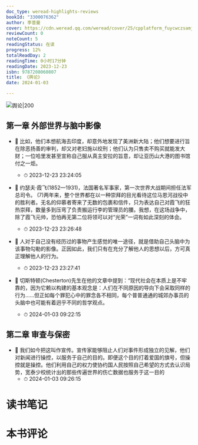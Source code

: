 ```yaml
---
doc_type: weread-highlights-reviews
bookId: "3300076362"
author: 李普曼
cover: https://cdn.weread.qq.com/weread/cover/25/cpplatform_fuycwczsamjgswfpdkhuf3/t7_cpplatform_fuycwczsamjgswfpdkhuf31698909444.jpg
reviewCount: 0
noteCount: 5
readingStatus: 在读
progress: 12%
totalReadDay: 2
readingTime: 0小时17分钟
readingDate: 2023-12-23
isbn: 9787208060807
title: 《舆论》
date: 2024-01-03

---
```


![ 舆论|200](https://cdn.weread.qq.com/weread/cover/25/cpplatform_fuycwczsamjgswfpdkhuf3/t7_cpplatform_fuycwczsamjgswfpdkhuf31698909444.jpg)


## 第一章 外部世界与脑中影像


- 📌 比如，他们本想航海去印度，却意外地发现了美洲新大陆；他们想要进行旨在除恶扬善的审判，却又对老妇施以绞刑；他们认为只售卖不购买就能发大财；一位哈里发甚至宣称自己服从真主安拉的旨意，却让亚历山大港的图书馆付之一炬。 
    - ⏱ 2023-12-23 23:24:05 

- 📌 约瑟夫·霞飞(1852—1931)，法国著名军事家，第一次世界大战期间担任法军总司令。
(7)两年来，整个世界都在以一种崇拜的目光看待这位马恩河战役中的胜利者。无名的仰慕者寄来了无数的包裹和信件，只为表达自己对霞飞的狂热崇拜，数量多到压弯了负责搬运行李的管理员的腰。我想，在这场战争中，除了霞飞元帅，恐怕再无第二位将领可以对“光荣”一词有如此深刻的体会。 
    - ⏱ 2023-12-23 23:26:48 

- 📌 人对于自己没有经历过的事物产生感觉的唯一途径，就是借助自己头脑中为该事物勾勒的影像。正因如此，我们只有在充分了解他人的思想以后，方可真正理解他人的行为。 
    - ⏱ 2023-12-23 23:27:41 

- 📌 切斯特顿(Chesterton)先生在他的文章中提到：“现代社会在本质上是不牢靠的，因为它赖以构建的基本观念是：人们在不同原因的导向下会采取同样的行为……但正如每个罪犯心中的罪念各不相同，每个普普通通的城郊办事员的头脑中也可能有着迥乎不同的哲学观点。 
    - ⏱ 2024-01-03 09:22:15 
## 第二章 审查与保密


- 📌 我们如今把这叫作宣传。宣传家能够阻止人们对事件形成独立的见解，他们对新闻进行操控，以服务于自己的目的。即便这个目的打着爱国的旗号，但操控就是操控。他们利用自己的权力使协约国人民按照自己希望的方式去认识局势，宽泰少校统计出的那些传遍世界的伤亡数据也服务于这一目的 
    - ⏱ 2024-01-03 09:26:15 

# 读书笔记


# 本书评论
